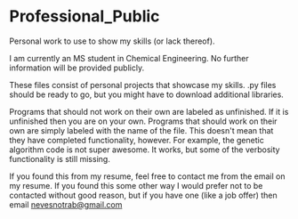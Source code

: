 # Professional_Public
Personal work to use to show my skills (or lack thereof).

I am currently an MS student in Chemical Engineering. No further information will be provided publicly.

These files consist of personal projects that showcase my skills. .py files should be ready to go, but you might have to download additional libraries.

Programs that should not work on their own are labeled as unfinished. If it is unfinished then you are on your own.
Programs that should work on their own are simply labeled with the name of the file. This doesn't mean that they have completed functionality, however.
    For example, the genetic algorithm code is not super awesome. It works, but some of the verbosity functionality is still missing.

If you found this from my resume, feel free to contact me from the email on my resume.
If you found this some other way I would prefer not to be contacted without good reason, but if you have one (like a job offer) then email nevesnotrab@gmail.com
